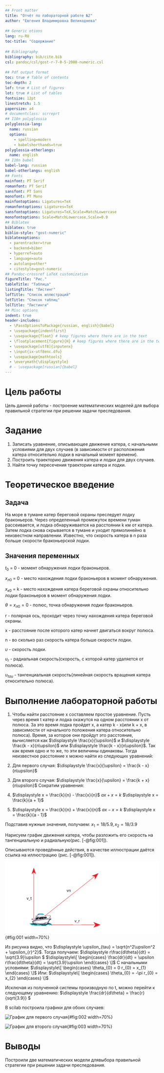 ```yaml
---
## Front matter
title: "Отчёт по лабораторной работе №2"
author: "Евгения Владимировна Великоднева"

## Generic otions
lang: ru-RU
toc-title: "Содержание"

## Bibliography
bibliography: bib/cite.bib
csl: pandoc/csl/gost-r-7-0-5-2008-numeric.csl

## Pdf output format
toc: true # Table of contents
toc-depth: 2
lof: true # List of figures
lot: true # List of tables
fontsize: 12pt
linestretch: 1.5
papersize: a4
# documentclass: scrreprt
## I18n polyglossia
polyglossia-lang:
  name: russian
  options:
	- spelling=modern
	- babelshorthands=true
polyglossia-otherlangs:
  name: english
## I18n babel
babel-lang: russian
babel-otherlangs: english
## Fonts
mainfont: PT Serif
romanfont: PT Serif
sansfont: PT Sans
monofont: PT Mono
mainfontoptions: Ligatures=TeX
romanfontoptions: Ligatures=TeX
sansfontoptions: Ligatures=TeX,Scale=MatchLowercase
monofontoptions: Scale=MatchLowercase,Scale=0.9
## Biblatex
biblatex: true
biblio-style: "gost-numeric"
biblatexoptions:
  - parentracker=true
  - backend=biber
  - hyperref=auto
  - language=auto
  - autolang=other*
  - citestyle=gost-numeric
## Pandoc-crossref LaTeX customization
figureTitle: "Рис."
tableTitle: "Таблица"
listingTitle: "Листинг"
lofTitle: "Список иллюстраций"
lotTitle: "Список таблиц"
lolTitle: "Листинги"
## Misc options
indent: true
header-includes:
  - \PassOptionsToPackage{russian, english}{babel}
  - \usepackage{indentfirst}
  - \usepackage{float} # keep figures where there are in the text
  - \floatplacement{figure}{H} # keep figures where there are in the text
  - \usepackage[utf8]{inputenx}
  - \input{ix-utf8enc.dfu}
  - \usepackage{mathtools}
  - \everymath{\displaystyle}
  # - \usepackage[russian]{babel}
---
```


# Цель работы

Цель данной работы - построение математических моделей для
выбора правильной стратегии при решении задачи преследования.

# Задание

1. Записать уравнение, описывающее движение катера, с начальными условиями для двух случаев (в зависимости от расположения катера относительно лодки в начальный момент времени).
2. Построить траекторию движения катера и лодки для двух случаев.
3. Найти точку пересечения траектории катера и лодки.

# Теоретическое введение

## Задача
На море в тумане катер береговой охраны преследует лодку браконьеров. Через определенный промежуток времени туман рассеивается, и лодка обнаруживается на расстоянии k км от катера. Затем лодка снова скрывается в тумане и уходит прямолинейно в неизвестном направлении. Известно, что скорость катера в n раза больше скорости браконьерской лодки.

## Значения переменных

$\displaystyle t_{0}$ = 0 - момент обнаружения лодки браконьеров.

$\displaystyle x_{л0}$ = 0 - место нахождения лодки браконьеров в момент обнаружения.

$\displaystyle x_{к0}$ = k - место нахождения катера береговой охраны относительно лодки браконьеров в момент обнаружения лодки.

$\displaystyle \theta = x_{л0} = 0$ - полюс, точка обнаружения лодки браконьеров.

r - полярная ось, проходит через точку нахождения катера береговой охраны.

x - расстояние после которого катер начнет двигаться вокруг полюса.

n - во сколько раз скорость катера больше скорости лодки.

$\displaystyle \upsilon$ - скорость лодки.

$\displaystyle \upsilon_{r}$ - радиальная скорость(скорость, с которой катер удаляется от полюса).

$\displaystyle \upsilon_{tau}$ - тангенциальная скорость(линейная скорость вращения катера относительно полюса).

# Выполнение лабораторной работы

1. Чтобы найти расстояние x составляем простое уравнение. Пусть через время t катер и лодка окажутся на одном расстоянии x от полюса. За это время лодка пройдет x, а катер
k - x(или
k + x, в зависимости от
начального положения катера относительно полюса). Время, за которое они пройдут это расстояние, вычисляется как $\displaystyle \frac{x}{\upsilon}$ и $\displaystyle \frac{k - x}{n\upsilon}$  или $\displaystyle \frac{k - x}{n\upsilon}$. Так как время одно и то же, то эти величины одинаковы. Тогда неизвестное расстояние x можно найти из следующих уравнений:
1. Для первого случая: $\displaystyle \frac{x}{\upsilon} = \frac{k - x}{n\upsilon}$
2. Для второго случая: $\displaystyle \frac{x}{\upsilon} = \frac{k + x}{n\upsilon}$
Сократим уравнения:
1. $\displaystyle x = \frac{k}{n} - \frac{x}{n}$
$\displaystyle ax + x = k$
$\displaystyle x = \frac{k}{a + 1}$

2. $\displaystyle x = \frac{k}{n} + \frac{x}{n}$
$\displaystyle ax - x = k$
$\displaystyle x = \frac{k}{a - 1}$

Подставив нужные значения, получаем:
$\displaystyle x_1 = 18/5.9, x_2 = 18/3.9$

Нарисуем график движения катера, чтобы разложить его скорость на тангенциальную и радиальную(рис. [-@fig:001]).


Описываются проведённые действия, в качестве иллюстрации даётся ссылка на иллюстрацию (рис. [-@fig:001]).

![График движения катера](image/moving.png){#fig:001 width=70%}

Из рисунка видно, что $\displaystyle \upsilon_{tau} = \sqrt{n^2\upsilon^2 + \upsilon_{r}^2}$. Тогда получаем:
$\displaystyle r\frac{d\theta}{dt} = \sqrt{3.9}\upsilon $
$\displaystyle\[
  \begin{cases}
    \frac{dr}{dt} = \upsilon
    r\frac{d\theta}{dt} = \sqrt{3.9}\upsilon
  \end{cases}
\]$
С начальными условиями:
$\displaystyle\[
  \begin{cases}
  \theta_{0} = 0
  r_{0} = x_{1}
  \end{cases}
\]$
Или:
$\displaystyle\[
  \begin{cases}
  \theta_{0} = -\pi
  r_{0} = x_{2}
  \end{cases}
\]$

Исключая из полученной системы производную по t, можно перейти к следующему уравнению:
$\displaystyle \frac{dr}{d\theta} = \frac{r}{sqrt{3.9}} $

В scilab построила графики для обоих случаев:

![График для первого случая](image/first.scg){#fig:002 width=70%}

![График для второго случая](image/second.scg){#fig:003 width=70%}

# Выводы

Построили две математических модели длявыбора правильной стратегии при решении задачи преследования.